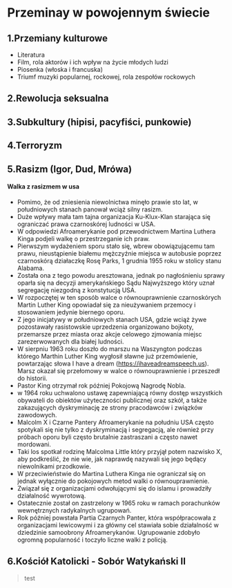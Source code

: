 # Przeminay w powojennym świecie 

## 1.Przemiany kulturowe
 - Literatura
 - Film, rola aktorów i ich wpływ na życie młodych ludzi
 - Piosenka (włoska i francuska) 
 - Triumf muzyki popularnej, rockowej, rola zespołów rockowych

## 2.Rewolucja seksualna

## 3.Subkultury (hipisi, pacyfiści, punkowie)

## 4.Terroryzm

## 5.Rasizm (Igor, Dud, Mrówa)
#### Walka z rasizmem w usa
 - Pomimo, że od zniesienia niewolnictwa minęło prawie sto lat, w południowych stanach panował wciąż silny rasizm.
 - Duże wpływy mała tam tajna organizacja Ku-Klux-Klan starająca się ograniczać prawa czarnoskórej ludności w USA.
 - W odpowiedzi Afroamerykanie pod przewodnictwem Martina Luthera Kinga podjeli walkę o przestrzeganie ich praw.
 - Pierwszym wydażeniem sporu stało się, wbrew obowiązującemu tam prawu, nieustąpienie białemu mężczyźnie miejsca w autobusie poprzez czarnoskórą działaczkę Rosę Parks, 1 grudnia 1955 roku w stolicy stanu Alabama.
 - Została ona z tego powodu aresztowana, jednak po nagłośnieniu sprawy oparła się na decyzji amerykańskiego Sądu Najwyższego który uznał segregację niezgodną z konstytucją USA.
 - W rozpoczętej w ten sposób walce o równouprawnienie czarnoskórych Martin Luther King opowiadał się za nieużywaniem przemocy i stosowaniem jedynie biernego oporu.
 - Z jego inicjatywy w południowych stanach USA, gdzie wciąż żywe pozostawały rasistowskie uprzedzenia organizowano bojkoty, przemarsze przez miasta oraz akcje celowego zjmowania miejsc zarezerwowanych dla białej ludności.
 - W sierpniu 1963 roku doszło do marszu na Waszyngton podczas którego Marthin Luther King wygłosił sławne już przemówienie, powtarzając słowa I have a dream (https://ihaveadreamspeech.us). Marsz okazał się przełomowy w walce o równouprawnienie i przeszedł do historii.
 - Pastor King otrzymał rok później Pokojową Nagrodę Nobla.
 - w 1964 roku uchwalono ustawę zapewniającą równy dostęp wszystkich obywateli do obiektów użyteczności publicznej oraz szkół, a także zakazujących dyskryminację ze strony pracodawców i związków zawodowych.
 - Malcolm X i Czarne Pantery Afroamerykanie na południu USA często spotykali się nie tylko z dyskryminacją i segregacją, ale również przy próbach oporu byli często brutalnie zastraszani a często nawet mordowani.
 - Taki los spotkał rodzinę Malcolma Little który przyjął potem nazwisko X, aby podkreślić, że nie wie, jak naprawdę nazywali się jego będący niewolnikami przodkowie. 
 - W przeciwieństwie do Martina Luthera Kinga nie ograniczał się on jednak wyłącznie do pokojowych metod walki o równouprawnienie.
 - Związał się z organizacjami odwołującymi się do islamu i prowadziły działalność wywrotową.
 - Ostatecznie został on zastrzelony w 1965 roku w ramach porachunków wewnętrznych radykalnych ugrupowań.
 - Rok później powstała Partia Czarnych Panter, która współpracowała z organizacjami lewicowymi i za główny cel stawiała sobie działalność w dziedzinie samoobrony Afroamerykanów. Ugrupowanie zdobyło ogromną popularność i toczyło liczne walki z policją. 
## 6.Kościół Katolicki - Sobór Watykański II

> test
